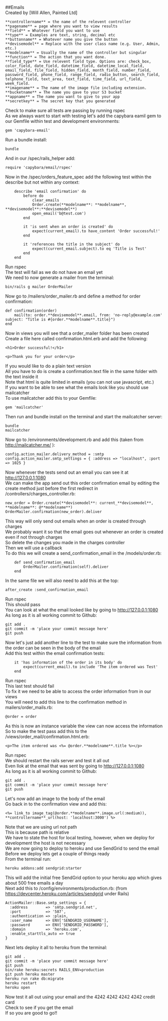 ##Emails<br>
Created by [Will Allen, Painted Ltd]
<br>
```
**controllername** = the name of the relevent controller
**pagename** = page where you want to view results
**field** = Whatever field you want to use
**type** = Examples are text, string, decimal etc
**buttonname** = Whatever name you give the button
**devisemodel** = Replace with the user class name (e.g. User, Admin, etc.)
**modelname** = Usually the name of the controller but singular
**function** = The action that you want done.
**field_type** = Use relevent field type. Options are: check_box, color_field, date_field, datetime_field, datetime_local_field, email_field, file_field, hidden_field, month_field, number_field, password_field, phone_field, range_field, radio_button, search_field, telphone_field, text_area, text_field, time_field, url_field, week_field.
**imagename** = The name of the image file including extension.
**bucketname** = The name you gave to your S3 bucket
**appname** = The name you want to give to your app
**secretkey** = The secret key that you generated 
```
Check to make sure all tests are passing by running rspec<br>
As we always want to start with testing let's add the capybara eamil gem to our Gemfile within test and development environments:<br>
```
gem 'capybara-email'
```
Run a bundle install:<br>
```
bundle
```
And in our /spec/rails_helper add:<br>
```
require 'capybara/email/rspec'
```
Now in the /spec/orders_feature_spec add the following test within the describe but not within any context:<br>
```
	describe 'email confirmation' do 
		before do 
			clear_emails
			Order.create(**modelname**: **modelname**, **devisemodel**:**devisemodel**)
			open_email('b@test.com')
		end

		it 'is sent when an order is created' do
			expect(current_email).to have_content 'Order successful!'
		end

		it 'references the title in the subject' do 
			expect(current_email.subject).to eq 'Title is Test'
		end
	end
```
Run rspec<br>
The test will fail as we do not have an email yet<br>
We need to now generate a mailer from the terminal:<br>
```
bin/rails g mailer OrderMailer
```
Now go to /mailers/order_mailer.rb and define a method for order confirmation:<br>
```
def confirmation(order)
	mail(to: order.**devisemodel**.email, from: 'no-reply@example.com' subject: "Title is #{order.**modelname**.title}")
end
```
Now in views you will see that a order_mailer folder has been created<br>
Create a file here called confirmation.html.erb and add the following:<br>
```
<h1>Order successful!</h1>

<p>Thank you for your order</p>

```
If you would like to do a plain text version<br>
All you have to do is create a confirmation.text file in the same folder with the text inside it<br>
Note that html is quite limited in emails (you can not use javascript, etc.)<br>
If you want to be able to see what the emails look like you should use mailcatcher<br>
To use mailcatcher add this to your Gemfile:<br>
```
gem 'mailcatcher'
```
Then run and bundle install on the terminal and start the mailcatcher server:<br>
```
bundle
mailcatcher
```
Now go to /environments/development.rb and add this (taken from http://mailcatcher.me/ ):<br>
```
config.action_mailer.delivery_method = :smtp
config.action_mailer.smtp_settings = { :address => "localhost", :port => 1025 }
```
Now whenever the tests send out an email you can see it at http://127.0.0.1:1080<br>
We can make the app send out this order confirmation email by editing the create method just before the first redirect in /controllers/charges_controller.rb:
```
new_order = Order.create(**devisemodel**: current_**devisemodel**, **modelname**: @**modelname**)
OrderMailer.confirmation(new_order).deliver
```
This way will only send out emails when an order is created through charges<br>
We probably want it so that the email goes out whenever an order is created even if not through charges<br>
So delete the changes you made in the charges controller<br>
Then we will use a callback<br>
To do this we will create a send_confirmation_email in the /models/order.rb:<br>
```
	def send_confirmation_email
		OrderMailer.confirmation(self).deliver
	end
```
In the same file we will also need to add this at the top:<br>
```
after_create :send_confirmation_email
```
Run rspec<br>
This should pass<br>
You can look at what the email looked like by going to http://127.0.0.1:1080<br>
As long as it is all working commit to Github:<br>
```
git add .
git commit -m 'place your commit message here'
git push
```
Now let's just add another line to the test to make sure the information from the order can be seen in the body of the email<br>
Add this test within the email confirmation tests:<br>
```
	it 'has information of the order in its body' do
		expect(current_email).to include 'The item ordered was Test'
	end
```
Run rspec<br>
This last test should fail<br>
To fix it we need to be able to access the order information from in our views<br>
You will need to add this line to the confirmation method in mailers/order_mails.rb:<br>
```
@order = order
```
As this is now an instance variable the view can now access the information<br>
So to make the test pass add this to the /views/order_mail/confirmation.html.erb:<br>
```
<p>The item ordered was <%= @order.**modelname**.title %></p>
```
Run rspec<br>
We should restart the rails server and test it all out<br>
Even llok at the email that was sent by going to http://127.0.0.1:1080<br>
As long as it is all working commit to Github:<br>
```
git add .
git commit -m 'place your commit message here'
git push
```
Let's now add an image to the body of the email<br>
Go back in to the confirmation view and add this:<br>
```
<%= link_to image_tag(@order.**modelname**.image.url(:medium)), **controllername**_url(host: 'localhost:3000') %>
```
Note that we are using url not path<br>
This is because path is relative<br>
We have to state the host for local testing, however, when we deploy for development the host is not necessary<br>
We are now going to deploy to heroku and use SendGrid to send the email<br>
Before we deploy lets get a couple of things ready<br>
From the terminal run:<br>
```
heroku addons:add sendgrid:starter
```
This will add the initial free SendGrid option to your heroku app which gives about 500 free emails a day<br>
Next add this to /config/environments/production.rb: (from https://devcenter.heroku.com/articles/sendgrid under Rails)<br>
```
ActionMailer::Base.smtp_settings = {
  :address        => 'smtp.sendgrid.net',
  :port           => '587',
  :authentication => :plain,
  :user_name      => ENV['SENDGRID_USERNAME'],
  :password       => ENV['SENDGRID_PASSWORD'],
  :domain         => 'heroku.com',
  :enable_starttls_auto => true
}
```
Next lets deploy it all to heroku from the terminal:<br>
```
git add .
git commit -m 'place your commit message here'
git push
bin/rake heroku:secrets RAILS_ENV=production
git push heroku master
heroku run rake db:migrate
heroku restart
heroku open
```
Now test it all out using your email and the 4242 4242 4242 4242 credit card<br>
Check to see if you get the email<br>
If so you are good to go!!